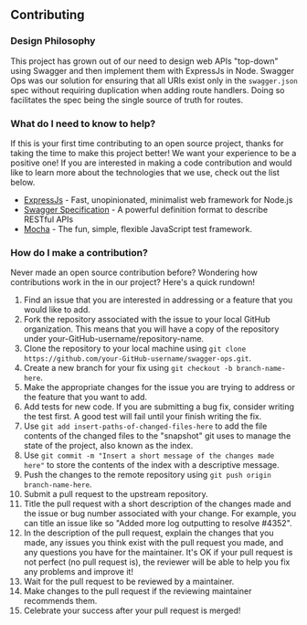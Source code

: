 ## Contributing

### Design Philosophy

This project has grown out of our need to design web APIs "top-down" using Swagger and then implement them with ExpressJs in Node.  Swagger Ops was our solution for ensuring that all URIs exist only in the `swagger.json` spec without requiring duplication when adding route handlers. Doing so facilitates the spec being the single source of truth for routes.

### What do I need to know to help?

If this is your first time contributing to an open source project, thanks for taking the time to make this project better!  We want your experience to be a positive one!  If you are interested in making a code contribution and would like to learn more about the technologies that we use, check out the list below.

* [ExpressJs](https://expressjs.com/) - Fast, unopinionated, minimalist web framework for Node.js
* [Swagger Specification](http://swagger.io/specification/) - A powerful definition format to describe RESTful APIs
* [Mocha](https://mochajs.org/) - The fun, simple, flexible JavaScript test framework.

### How do I make a contribution?

Never made an open source contribution before? Wondering how contributions work in the in our project? Here's a quick rundown!

1. Find an issue that you are interested in addressing or a feature that you would like to add.
1. Fork the repository associated with the issue to your local GitHub organization. This means that you will have a copy of the repository under your-GitHub-username/repository-name.
1. Clone the repository to your local machine using `git clone https://github.com/your-GitHub-username/swagger-ops.git`.
1. Create a new branch for your fix using `git checkout -b branch-name-here`.
1. Make the appropriate changes for the issue you are trying to address or the feature that you want to add.
1. Add tests for new code.  If you are submitting a bug fix, consider writing the test first.  A good test will fail until your finish writing the fix.
1. Use `git add insert-paths-of-changed-files-here` to add the file contents of the changed files to the "snapshot" git uses to manage the state of the project, also known as the index.
1. Use `git commit -m "Insert a short message of the changes made here"` to store the contents of the index with a descriptive message.
1. Push the changes to the remote repository using `git push origin branch-name-here`.
1. Submit a pull request to the upstream repository.
1. Title the pull request with a short description of the changes made and the issue or bug number associated with your change. For example, you can title an issue like so "Added more log outputting to resolve #4352".
1. In the description of the pull request, explain the changes that you made, any issues you think exist with the pull request you made, and any questions you have for the maintainer. It's OK if your pull request is not perfect (no pull request is), the reviewer will be able to help you fix any problems and improve it!
1. Wait for the pull request to be reviewed by a maintainer.
1. Make changes to the pull request if the reviewing maintainer recommends them.
1. Celebrate your success after your pull request is merged!